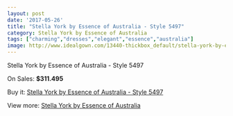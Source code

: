 ```yaml
---
layout: post
date: '2017-05-26'
title: "Stella York by Essence of Australia - Style 5497"
category: Stella York by Essence of Australia
tags: ["charming","dresses","elegant","essence","australia"]
image: http://www.idealgown.com/13440-thickbox_default/stella-york-by-essence-of-australia-style-5497.jpg
---
```

Stella York by Essence of Australia - Style 5497

On Sales: **$311.495**
<a href="https://www.idealgown.com/en/stella-york-by-essence-of-australia/5402-stella-york-by-essence-of-australia-style-5497.html"><amp-img layout="responsive" width="600" height="600" src="//www.idealgown.com/13440-thickbox_default/stella-york-by-essence-of-australia-style-5497.jpg" alt="Stella York by Essence of Australia - Style 5497 0" /></a>
<a href="https://www.idealgown.com/en/stella-york-by-essence-of-australia/5402-stella-york-by-essence-of-australia-style-5497.html"><amp-img layout="responsive" width="600" height="600" src="//www.idealgown.com/13439-thickbox_default/stella-york-by-essence-of-australia-style-5497.jpg" alt="Stella York by Essence of Australia - Style 5497 1" /></a>

Buy it: [Stella York by Essence of Australia - Style 5497](https://www.idealgown.com/en/stella-york-by-essence-of-australia/5402-stella-york-by-essence-of-australia-style-5497.html "Stella York by Essence of Australia - Style 5497")

View more: [Stella York by Essence of Australia](https://www.idealgown.com/en/79-stella-york-by-essence-of-australia "Stella York by Essence of Australia")